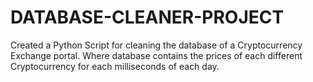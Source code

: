 # DATABASE-CLEANER-PROJECT
Created a Python Script for cleaning the database of a Cryptocurrency Exchange portal. Where database contains the prices of each different Cryptocurrency for each milliseconds of each day.
